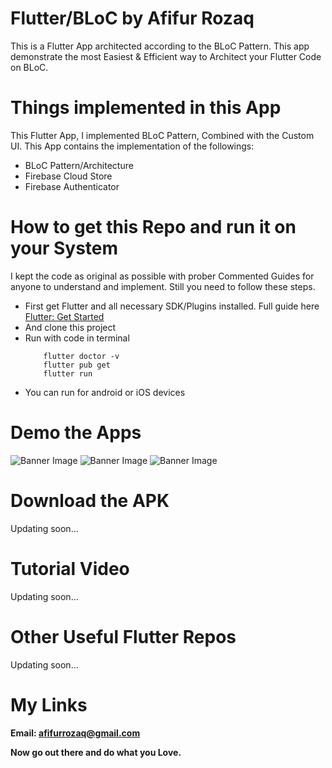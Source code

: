 # Flutter/BLoC by Afifur Rozaq

This is a Flutter App architected according to the BLoC Pattern.
This app demonstrate the most Easiest & Efficient way to Architect your Flutter Code on BLoC.



# Things implemented in this App

This Flutter App, I implemented BLoC Pattern, Combined with the Custom UI. 
This App contains the implementation of the followings:
  - BLoC Pattern/Architecture
  - Firebase Cloud Store
  - Firebase Authenticator

# How to get this Repo and run it on your System

I kept the code as original as possible with prober Commented Guides for anyone to understand and implement. Still you need to follow these steps.
  - First get Flutter and all necessary SDK/Plugins installed. Full guide here [Flutter: Get Started](https://flutter.dev/docs/get-started/install)
  - And clone this project
  - Run with code in terminal
    ```
        flutter doctor -v
        flutter pub get
        flutter run
    ```
  - You can run for android or iOS devices

# Demo the Apps

![Banner Image](https://github.com/afifurrozaq/pc_app/blob/afff2fb66a331a2d3e57506a03b47646c5a17037/images/android_1.jpg)
![Banner Image](https://github.com/afifurrozaq/pc_app/blob/afff2fb66a331a2d3e57506a03b47646c5a17037/images/android_2.jpg)
![Banner Image](https://github.com/afifurrozaq/pc_app/blob/afff2fb66a331a2d3e57506a03b47646c5a17037/images/ios.png)

  
# Download the APK

Updating soon...

# Tutorial Video

  Updating soon...
  
# Other Useful Flutter Repos

  Updating soon...
  
# My Links

**Email: afifurrozaq@gmail.com**

**Now go out there and do what you Love.**
